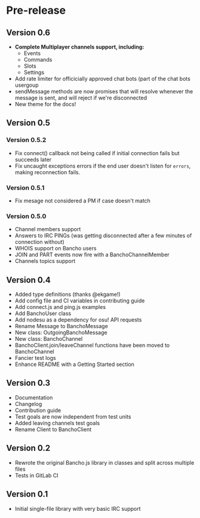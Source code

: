 # Pre-release

## Version 0.6

- **Complete Multiplayer channels support, including:**
    - Events
    - Commands
    - Slots
    - Settings
- Add rate limiter for officicially approved chat bots (part of the chat bots usergoup
- sendMessage methods are now promises that will resolve whenever the message is sent, and will reject if we're disconnected
- New theme for the docs!

## Version 0.5

### Version 0.5.2

- Fix connect() callback not being called if initial connection fails but succeeds later
- Fix uncaught exceptions errors if the end user doesn't listen for `errors`, making reconnection fails.

### Version 0.5.1

- Fix mesage not considered a PM if case doesn't match

### Version 0.5.0

- Channel members support
- Answers to IRC PINGs (was getting disconnected after a few minutes of connection without)
- WHOIS support on Bancho users
- JOIN and PART events now fire with a BanchoChannelMember
- Channels topics support

## Version 0.4

- Added type definitions (thanks @ekgame!)
- Add config file and CI variables in contributing guide
- Add connect.js and ping.js examples
- Add BanchoUser class
- Add nodesu as a dependency for osu! API requests
- Rename Message to BanchoMessage
- New class: OutgoingBanchoMessage
- New class: BanchoChannel
- BanchoClient.join/leaveChannel functions have been moved to BanchoChannel
- Fancier test logs
- Enhance README with a Getting Started section

## Version 0.3

- Documentation
- Changelog
- Contribution guide
- Test goals are now independent from test units
- Added leaving channels test goals
- Rename Client to BanchoClient

## Version 0.2

- Rewrote the original Bancho.js library in classes and split across multiple files
- Tests in GitLab CI

## Version 0.1 

- Initial single-file library with very basic IRC support